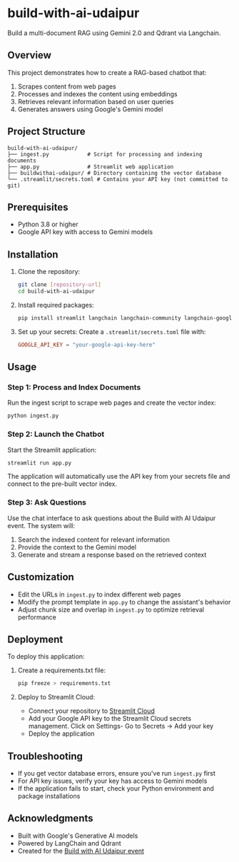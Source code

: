 # build-with-ai-udaipur

Build a multi-document RAG using Gemini 2.0 and Qdrant via Langchain.

## Overview

This project demonstrates how to create a RAG-based chatbot that:
1. Scrapes content from web pages
2. Processes and indexes the content using embeddings
3. Retrieves relevant information based on user queries
4. Generates answers using Google's Gemini model

## Project Structure

```
build-with-ai-udaipur/
├── ingest.py            # Script for processing and indexing documents
├── app.py               # Streamlit web application
├── buildwithai-udaipur/ # Directory containing the vector database
└── .streamlit/secrets.toml # Contains your API key (not committed to git)
```

## Prerequisites

- Python 3.8 or higher
- Google API key with access to Gemini models

## Installation

1. Clone the repository:
   ```bash
   git clone [repository-url]
   cd build-with-ai-udaipur
   ```

2. Install required packages:
   ```bash
   pip install streamlit langchain langchain-community langchain-google-genai qdrant-client
   ```

3. Set up your secrets:
   Create a `.streamlit/secrets.toml` file with:
   ```toml
   GOOGLE_API_KEY = "your-google-api-key-here"
   ```

## Usage

### Step 1: Process and Index Documents

Run the ingest script to scrape web pages and create the vector index:

```bash
python ingest.py
```

### Step 2: Launch the Chatbot

Start the Streamlit application:

```bash
streamlit run app.py
```

The application will automatically use the API key from your secrets file and connect to the pre-built vector index.

### Step 3: Ask Questions

Use the chat interface to ask questions about the Build with AI Udaipur event. The system will:
1. Search the indexed content for relevant information
2. Provide the context to the Gemini model
3. Generate and stream a response based on the retrieved context

## Customization

- Edit the URLs in `ingest.py` to index different web pages
- Modify the prompt template in `app.py` to change the assistant's behavior
- Adjust chunk size and overlap in `ingest.py` to optimize retrieval performance

## Deployment

To deploy this application:

1. Create a requirements.txt file:
   ```bash
   pip freeze > requirements.txt
   ```

2. Deploy to Streamlit Cloud:
   - Connect your repository to [Streamlit Cloud](https://share.streamlit.io/)
   - Add your Google API key to the Streamlit Cloud secrets management. Click on Settings- Go to Secrets -> Add your key
   - Deploy the application

## Troubleshooting

- If you get vector database errors, ensure you've run `ingest.py` first
- For API key issues, verify your key has access to Gemini models
- If the application fails to start, check your Python environment and package installations

## Acknowledgments

- Built with Google's Generative AI models
- Powered by LangChain and Qdrant
- Created for the [Build with AI Udaipur event](https://gdg.community.dev/events/details/google-gdg-cloud-udaipur-presents-build-with-ai-udaipur-hands-on-edition/)
